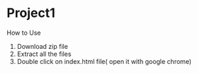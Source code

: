 # Project1
How to Use 
1) Download zip file
2) Extract all the files
3) Double click on index.html file( open it with google chrome) 
